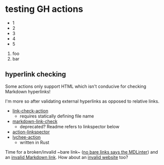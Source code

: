 # testing GH actions

* 1
* 2
* 3
* 4
* 5

1. foo
1. bar

## hyperlink checking

Some actions only support HTML which isn't conducive for checking Markdown hyperlinks!

I'm more so after validating external hyperlinks as opposed to relative links.

* [link-check-action](https://github.com/marketplace/actions/link-check-action)
  * requires statically defining file name
* [markdown-link-check](https://github.com/marketplace/actions/markdown-link-check)
  * deprecated? Readme refers to linkspector below
* [action-linkspector](https://github.com/UmbrellaDocs/action-linkspector)
* [lychee-action](https://github.com/lycheeverse/lychee-action)
  * written in Rust

Time for a broken/invalid ~bare link~ ([no bare links says the MDLinter](https://github.com/clearly/broken)) and an [invalid Markdown link](https://github.com/yeah/this/is/broken). How about an [invalid website](https://gggithuuub.com) too?
